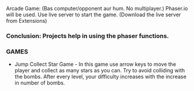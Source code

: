 Arcade Game: (Bas computer/opponent aur hum. No multiplayer.)
Phaser.io will be used.
Use live server to start the game. (Download the live server from Extensions)
### Conclusion: Projects help in using the phaser functions. 

### GAMES 
* Jump Collect Star Game - In this game use arrow keys to move the player and collect as many stars as you can. Try to avoid colliding with the bombs. After every level, your difficulty increases with the increase in number of bombs.